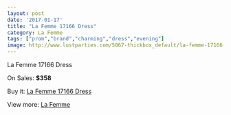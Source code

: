 ```yaml
---
layout: post
date: '2017-01-17'
title: "La Femme 17166 Dress"
category: La Femme
tags: ["prom","brand","charming","dress","evening"]
image: http://www.lustparties.com/5067-thickbox_default/la-femme-17166-dress.jpg
---
```

La Femme 17166 Dress

On Sales: **$358**
<a href="https://www.lustparties.com/en/la-femme/1684-la-femme-17166-dress.html"><amp-img layout="responsive" width="600" height="600" src="//www.lustparties.com/5067-thickbox_default/la-femme-17166-dress.jpg" alt="La Femme 17166 Dress 0" /></a>
<a href="https://www.lustparties.com/en/la-femme/1684-la-femme-17166-dress.html"><amp-img layout="responsive" width="600" height="600" src="//www.lustparties.com/5069-thickbox_default/la-femme-17166-dress.jpg" alt="La Femme 17166 Dress 1" /></a>
<a href="https://www.lustparties.com/en/la-femme/1684-la-femme-17166-dress.html"><amp-img layout="responsive" width="600" height="600" src="//www.lustparties.com/5068-thickbox_default/la-femme-17166-dress.jpg" alt="La Femme 17166 Dress 2" /></a>

Buy it: [La Femme 17166 Dress](https://www.lustparties.com/en/la-femme/1684-la-femme-17166-dress.html "La Femme 17166 Dress")

View more: [La Femme](https://www.lustparties.com/en/4-la-femme "La Femme")